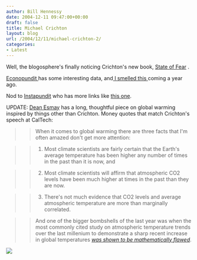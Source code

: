 ```yaml
---
author: Bill Hennessy
date: 2004-12-11 09:47:00+00:00
draft: false
title: Michael Crichton
layout: blog
url: /2004/12/11/michael-crichton-2/
categories:
- Latest
---
```


Well, the blogosphere's finally noticing Crichton's new book, [State of Fear](https://www.amazon.com/exec/obidos/redirect?tag=hennesssview-20&path=tg%2Fdetail%2F-%2F0066214130%2Fqid%3D1102908263%2Fsr%3D8-1%2Fref%3Dpd_csp_1%3Fv%3Dglance%26s%3Dbooks%26n%3D507846) .




[Econopundit ](https://www.econopundit.com/archive/2004_12_01_econopundit_archive.html#110285639301022181)has some interesting data, and[ I smelled this ](https://blog.billhennessy.com/blogs/hennessys_view/archive/2003/12/16/823.aspx)coming a year ago.




Nod to [Instapundit](https://www.instapundit.com) who has more links like [this one](https://www.nationalreview.com/thecorner/04_12_12_corner-archive.asp#047920).




UPDATE: [Dean Esmay](https://www.deanesmay.com/posts/1102929591.shtml) has a long, thoughtful piece on global warming inspired by things other than Crichton. Money quotes that match Crichton's speech at CalTech:




> 

> 
> > 

>> 
>> When it comes to global warming there are three facts that I'm often amazed don't get more attention:
>> 
>> 

>> 
>> 1) Most climate scientists are fairly certain that the Earth's average temperature has been higher any number of times in the past than it is now, and
>> 
>> 

>> 
>> 2) Most climate scientists will affirm that atmospheric CO2 levels have been much higher at times in the past than they are now.
>> 
>> 

>> 
>> 3) There's not much evidence that CO2 levels and average atmospheric temperature are more than marginally correlated.
>> 
>> 

>> 
>> And one of the bigger bombshells of the last year was when the most commonly cited study on atmospheric temperature trends over the last millenium to demonstrate a sharp recent increase in global temperatures [_was shown to be mathematically flawed_](https://www.technologyreview.com/articles/04/10/wo_muller101504.asp).
>> 
>> 
> 
> 

![](https://blog.billhennessy.com/aggbug.aspx?PostID=868)

